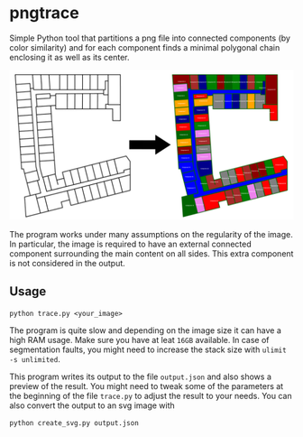 # pngtrace

Simple Python tool that partitions a png file into connected components (by color similarity) and for
each component finds a minimal polygonal chain enclosing it as well as its center.

![example](demo.png)

The program works under many assumptions on the regularity of the image. In particular, the image is required
to have an external connected component surrounding the main content on all sides. This extra component is
not considered in the output.

## Usage
```
python trace.py <your_image>
```
The program is quite slow and depending on the image size it can have a high RAM usage. Make sure you
have at leat `16GB` available. In case of segmentation faults, you might need to increase the stack size
with `ulimit -s unlimited`.

This program writes its output to the file `output.json` and also shows a preview of the result. You might need
to tweak some of the parameters at the beginning of the file `trace.py` to adjust the result to your needs.
You can also convert the output to an svg image with
```
python create_svg.py output.json
```
